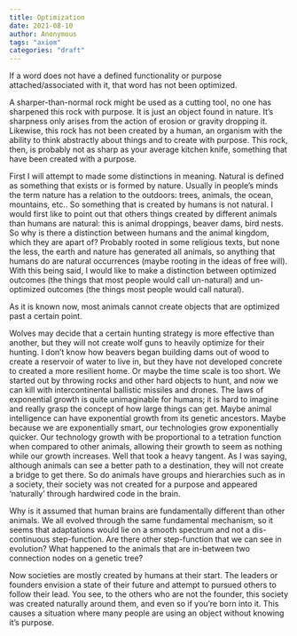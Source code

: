 ```yaml
---
title: Optimization
date: 2021-08-10
author: Anonymous
tags: "axiom"
categories: "draft"
---
```


If a word does not have a defined functionality or purpose attached/associated with it, that word has not been optimized.

A sharper-than-normal rock might be used as a cutting tool, no one has sharpened this rock with purpose. It is just an object found in nature. It’s sharpness only arises from the action of erosion or gravity dropping it. Likewise, this rock has not been created by a human, an organism with the ability to think abstractly about things and to create with purpose. This rock, then, is probably not as sharp as your average kitchen knife, something that have been created with a purpose.

First I will attempt to made some distinctions in meaning. Natural is defined as something that exists or is formed by nature. Usually in people’s minds the term nature has a relation to the outdoors: trees, animals, the ocean, mountains, etc.. So something that is created by humans is not natural. I would first like to point out that others things created by different animals than humans are natural: this is animal droppings, beaver dams, bird nests. So why is there a distinction between humans and the animal kingdom, which they are apart of? Probably rooted in some religious texts, but none the less, the earth and nature has generated all animals, so anything that humans do are natural occurrences (maybe rooting in the ideas of free will). With this being said, I would like to make a distinction between optimized outcomes (the things that most people would call un-natural) and un-optimized outcomes (the things most people would call natural).

As it is known now, most animals cannot create objects that are optimized past a certain point.

Wolves may decide that a certain hunting strategy is more effective than another, but they will not create wolf guns to heavily optimize for their hunting. I don’t know how beavers began building dams out of wood to create a reservoir of water to live in, but they have not developed concrete to created a more resilient home. Or maybe the time scale is too short. We started out by throwing rocks and other hard objects to hunt, and now we can kill with intercontinental ballistic missiles and drones. The laws of exponential growth is quite unimaginable for humans; it is hard to imagine and really grasp the concept of how large things can get. Maybe animal intelligence can have exponential growth from its genetic ancestors. Maybe because we are exponentially smart, our technologies grow exponentially quicker. Our technology growth with be proportional to a tetration function when compared to other animals, allowing their growth to seem as nothing while our growth increases. Well that took a heavy tangent. As I was saying, although animals can see a better path to a destination, they will not create a bridge to get there. So do animals have groups and hierarchies such as in a society, their society was not created for a purpose and appeared ‘naturally’ through hardwired code in the brain.

Why is it assumed that human brains are fundamentally different than other animals. We all evolved through the same fundamental mechanism, so it seems that adaptations would lie on a smooth spectrum and not a dis-continuous step-function. Are there other step-function that we can see in evolution? What happened to the animals that are in-between two connection nodes on a genetic tree?

Now societies are mostly created by humans at their start. The leaders or founders envision a state of their future and attempt to pursued others to follow their lead. You see, to the others who are not the founder, this society was created naturally around them, and even so if you’re born into it. This causes a situation where many people are using an object without knowing it’s purpose.